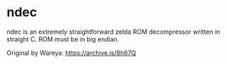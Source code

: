# ndec
ndec is an extremely straightforward zelda ROM decompressor written in straight C. ROM must be in big endian.

Original by Wareya:
https://archive.is/8h67Q
